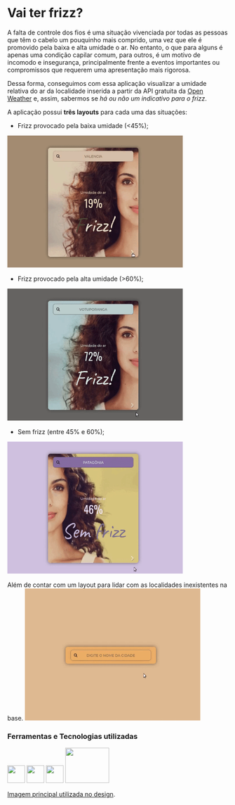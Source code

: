 # Vai ter frizz?
A falta de controle dos fios é uma situação vivenciada por todas as pessoas que têm o cabelo um pouquinho mais comprido, uma vez que ele é promovido pela baixa e alta umidade o ar. No entanto, o que para alguns é apenas uma condição capilar comum, para outros, é um motivo de incomodo e insegurança, principalmente frente a eventos importantes ou compromissos que requerem uma apresentação mais rigorosa.

Dessa forma, conseguimos com essa aplicação visualizar a umidade relativa do ar da localidade inserida a partir da API gratuita da [Open Weather](https://openweathermap.org/) e, assim, sabermos se _há ou não um indicativo para o frizz_.

A aplicação possui **três layouts** para cada uma das situações:
- Frizz provocado pela baixa umidade (<45%);
<img src="gifs/baixa.gif" width="400" height="300" /> 

- Frizz provocado pela alta umidade (>60%);
<img src="gifs/alta.gif" width="400" height="300" /> 
 
- Sem frizz (entre 45% e 60%);
<img src="gifs/normal.gif" width="400" height="300" /> 


Além de contar com um layout para lidar com as localidades inexistentes na base.
<img src="gifs/error.gif" width="400" height="300" /> 

### Ferramentas e Tecnologias utilizadas
<img src="https://cdn.jsdelivr.net/gh/devicons/devicon/icons/css3/css3-original.svg" width="40" height="40" />  <img src="https://cdn.jsdelivr.net/gh/devicons/devicon/icons/html5/html5-original.svg" width="40" height="40" />  <img src="https://cdn.jsdelivr.net/gh/devicons/devicon/icons/jquery/jquery-original.svg" width="40" height="40" /> <img src="https://openweathermap.org/themes/openweathermap/assets/img/logo_white_cropped.png" width="100" height="80" />
 
          
[Imagem principal utilizada no design]([https://pages.github.com/](https://feirashop.com.br/beleza/frizz-em-dias-umido/)).
